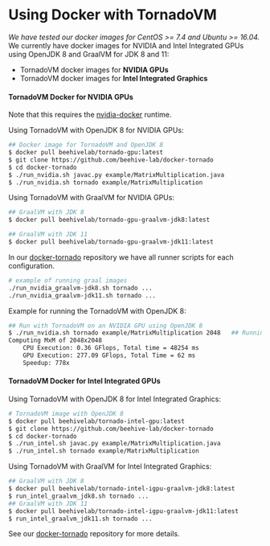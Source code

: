 # Using Docker with TornadoVM

_We have tested our docker images for CentOS >= 7.4 and Ubuntu >= 16.04._ We currently have docker images for NVIDIA and Intel Integrated GPUs using OpenJDK 8 and GraalVM for JDK 8 and 11:
* TornadoVM docker images for **NVIDIA GPUs**
* TornadoVM docker images for **Intel Integrated Graphics**

#### TornadoVM Docker for NVIDIA GPUs

Note that this requires the [nvidia-docker](https://github.com/NVIDIA/nvidia-docker) runtime.

Using TornadoVM with OpenJDK 8 for NVIDIA GPUs:

```bash
## Docker image for TornadoVM and OpenJDK 8
$ docker pull beehivelab/tornado-gpu:latest
$ git clone https://github.com/beehive-lab/docker-tornado
$ cd docker-tornado
$ ./run_nvidia.sh javac.py example/MatrixMultiplication.java
$ ./run_nvidia.sh tornado example/MatrixMultiplication
```

Using TornadoVM with GraalVM for NVIDIA GPUs:

```bash
## GraalVM with JDK 8
$ docker pull beehivelab/tornado-gpu-graalvm-jdk8:latest

## GraalVM with JDK 11
$ docker pull beehivelab/tornado-gpu-graalvm-jdk11:latest
```

In our [docker-tornado](https://github.com/beehive-lab/docker-tornado) repository we have all runner scripts for each configuration.

```bash
# example of running graal images
./run_nvidia_graalvm-jdk8.sh tornado ...
./run_nvidia_graalvm-jdk11.sh tornado ...
```

Example for running the TornadoVM with OpenJDK 8:

```bash
## Run with TornadoVM on an NVIDIA GPU using OpenJDK 8
$ ./run_nvidia.sh tornado example/MatrixMultiplication 2048   ## Running on NVIDIA GP100
Computing MxM of 2048x2048
	CPU Execution: 0.36 GFlops, Total time = 48254 ms
	GPU Execution: 277.09 GFlops, Total Time = 62 ms
	Speedup: 778x
```

#### TornadoVM Docker for Intel Integrated GPUs

Using TornadoVM with OpenJDK 8 for Intel Integrated Graphics:

```bash
# TornadoVM image with OpenJDK 8
$ docker pull beehivelab/tornado-intel-gpu:latest
$ git clone https://github.com/beehive-lab/docker-tornado
$ cd docker-tornado
$ ./run_intel.sh javac.py example/MatrixMultiplication.java
$ ./run_intel.sh tornado example/MatrixMultiplication
```

Using TornadoVM with GraalVM for Intel Integrated Graphics:

```bash
## GraalVM with JDK 8
$ docker pull beehivelab/tornado-intel-igpu-graalvm-jdk8:latest
$ run_intel_graalvm_jdk8.sh tornado ...
## GraalVM with JDK 11
$ docker pull beehivelab/tornado-intel-igpu-graalvm-jdk11:latest
$ run_intel_graalvm_jdk11.sh tornado ...
```

See our [docker-tornado](https://github.com/beehive-lab/docker-tornado) repository for more details.
